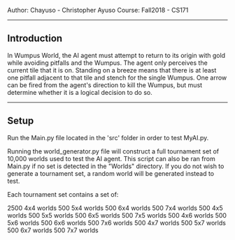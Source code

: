 Author: Chayuso - Christopher Ayuso
Course: Fall2018 - CS171

----------------------------------------------
Introduction
----------------------------------------------
In Wumpus World, the AI agent must attempt to return to its origin with gold while 
avoiding pitfalls and the Wumpus. The agent only perceives the current tile that 
it is on. Standing on a breeze means that there is at least one pitfall adjacent to 
that tile and stench for the single Wumpus. One arrow can be fired from the agent's 
direction to kill the Wumpus, but must determine whether it is a logical decision to 
do so.

----------------------------------------------
Setup
----------------------------------------------

Run the Main.py file located in the 'src' folder in order to test MyAI.py.

Running the world_generator.py file will construct a full tournament set of 10,000
worlds used to test the AI agent. This script can also be ran from Main.py if no
set is detected in the "Worlds" directory. If you do not wish to generate a tournament
set, a random world will be generated instead to test.

Each tournament set contains a set of:

2500 4x4 worlds
500  5x4 worlds
500  6x4 worlds
500  7x4 worlds
500  4x5 worlds
500  5x5 worlds
500  6x5 worlds
500  7x5 worlds
500  4x6 worlds
500  5x6 worlds
500  6x6 worlds
500  7x6 worlds
500  4x7 worlds
500  5x7 worlds
500  6x7 worlds
500  7x7 worlds
